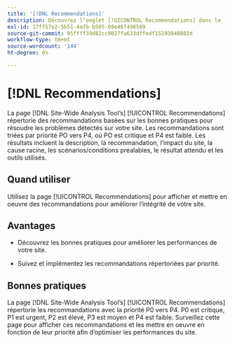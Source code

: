```yaml
---
title: '[!DNL Recommendations]'
description: Découvrez l’onglet [!UICONTROL Recommendations] dans le  [!DNL Site-Wide Analysis Tool], quand l’utiliser, ses avantages et les bonnes pratiques.
exl-id: 17ff57e2-5b51-4afb-b505-09e46f490509
source-git-commit: 95ffff39d82cc9027fa633dffedf15193040802d
workflow-type: tm+mt
source-wordcount: '144'
ht-degree: 0%

---
```


# [!DNL Recommendations]

La page [!DNL Site-Wide Analysis Tool’s] [!UICONTROL Recommendations] répertorie des recommandations basées sur les bonnes pratiques pour résoudre les problèmes détectés sur votre site. Les recommandations sont triées par priorité PO vers P4, où PO est critique et P4 est faible. Les résultats incluent la description, la recommandation, l’impact du site, la cause racine, les scénarios/conditions préalables, le résultat attendu et les outils utilisés.

## Quand utiliser

Utilisez la page [!UICONTROL Recommendations] pour afficher et mettre en oeuvre des recommandations pour améliorer l’intégrité de votre site.

## Avantages

* Découvrez les bonnes pratiques pour améliorer les performances de votre site.

* Suivez et implémentez les recommandations répertoriées par priorité.

## Bonnes pratiques

La page [!DNL Site-Wide Analysis Tool’s] [!UICONTROL Recommendations] répertorie les recommandations avec la priorité P0 vers P4. P0 est critique, P1 est urgent, P2 est élevé, P3 est moyen et P4 est faible. Surveillez cette page pour afficher ces recommandations et les mettre en oeuvre en fonction de leur priorité afin d’optimiser les performances du site.
